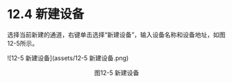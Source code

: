 # 12.4 新建设备

选择当前新建的通道，右键单击选择“新建设备”，输入设备名称和设备地址，如图12-5所示。

![12-5 新建设备](assets/12-5 新建设备.png)

<center>图12-5 新建设备</center>

